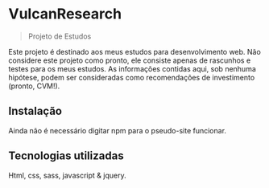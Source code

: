 # VulcanResearch
> Projeto de Estudos

Este projeto é destinado aos meus estudos para desenvolvimento web. Não considere este projeto como pronto, ele consiste apenas de rascunhos e testes para os meus estudos.
As informações contidas aqui, sob nenhuma hipótese, podem ser consideradas como recomendações de investimento (pronto, CVM!).

## Instalação

Ainda não é necessário digitar npm para o pseudo-site funcionar. 

## Tecnologias utilizadas

Html, css, sass, javascript & jquery.
